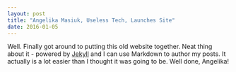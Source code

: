 ```yaml
---
layout: post
title: "Angelika Masiuk, Useless Tech, Launches Site"
date: 2016-01-05
---
```


Well. Finally got around to putting this old website together. Neat thing about it - powered 
by [Jekyll](http://jekyllrb.com) and I can use Markdown to author my posts. It actually is a 
lot easier than I thought it was going to be.
Well done, Angelika!
